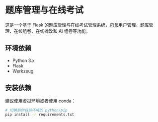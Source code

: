 # 题库管理与在线考试

这是一个基于 Flask 的题库管理与在线考试管理系统，包含用户管理、题库管理、在线组卷、在线批改和 AI 组卷等功能。

## 环境依赖

- Python 3.x
- Flask
- Werkzeug

## 安装依赖

建议使用虚拟环境或者使用 conda：

```bash
# 切换到你目前环境的 python/pip
pip install -r requirements.txt
```
